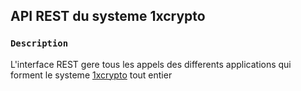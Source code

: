 ## API REST du systeme 1xcrypto

### `Description`

L'interface REST gere tous les appels des differents applications qui forment le systeme [1xcrypto](https://1xcrypto.net) tout entier
